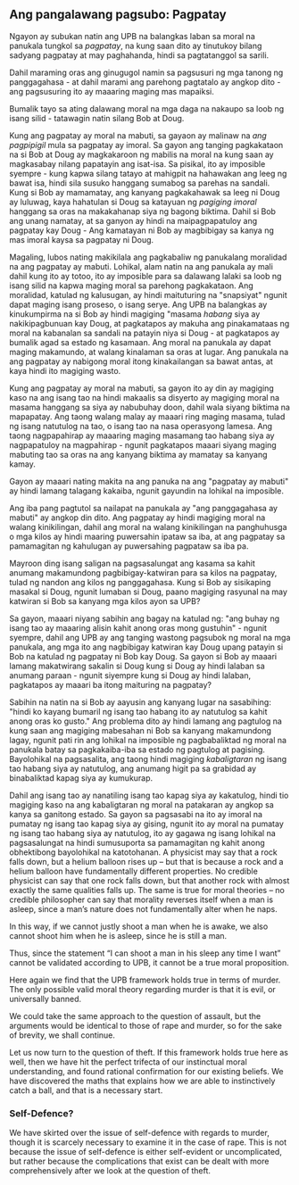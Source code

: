 ## Ang pangalawang pagsubo: Pagpatay

Ngayon ay subukan natin ang UPB na balangkas laban sa moral na panukala tungkol sa *pagpatay*, na kung saan dito ay tinutukoy bilang sadyang pagpatay at may paghahanda, hindi sa pagtatanggol sa sarili.

Dahil maraming oras ang ginugugol namin sa pagsusuri ng mga tanong ng panggagahasa - at dahil marami ang parehong pagtatalo ay angkop dito - ang pagsusuring ito ay maaaring maging mas mapaiksi.

Bumalik tayo sa ating dalawang moral na mga daga na nakaupo sa loob ng isang silid - tatawagin natin silang Bob at Doug.

Kung ang pagpatay ay moral na mabuti, sa gayaon ay malinaw na *ang pagpipigil* mula sa pagpatay ay imoral. Sa gayon ang tanging pagkakataon na si Bob at Doug ay magkakaroon ng mabilis na moral na kung saan ay magkasabay nilang papatayin ang isat-isa. Sa pisikal, ito ay imposible syempre - kung kapwa silang tatayo at mahigpit na hahawakan ang leeg ng bawat isa, hindi sila susuko hanggang sumabog sa parehas na sandali. Kung si Bob ay mamamatay, ang kanyang pagkakahawak sa leeg ni Doug ay luluwag, kaya hahatulan si Doug sa katayuan ng *pagiging imoral* hanggang sa oras na makakahanap siya ng bagong biktima. Dahil si Bob ang unang namatay, at sa ganyon ay hindi na maipagpapatuloy ang pagpatay kay Doug - Ang kamatayan ni Bob ay magbibigay sa kanya ng mas imoral kaysa sa pagpatay ni Doug.

Magaling, lubos nating makikilala ang pagkabaliw ng panukalang moralidad na ang pagpatay ay mabuti. Lohikal, alam natin na ang panukala ay mali dahil kung ito ay totoo, ito ay imposible para sa dalawang lalaki sa loob ng isang silid na kapwa maging moral sa parehong pagkakataon. Ang moralidad, katulad ng kalusugan, ay hindi maituturing na "snapsiyat" ngunit dapat maging isang proseso, o isang serye. Ang UPB na balangkas ay kinukumpirma na si Bob ay hindi magiging "masama *habang* siya ay nakikipagbunuan kay Doug, at pagkatapos ay makuha ang pinakamataas ng moral na kabanalan sa sandali na patayin niya si Doug - at pagkatapos ay bumalik agad sa estado ng kasamaan. Ang moral na panukala ay dapat maging makamundo, at walang kinalaman sa oras at lugar. Ang panukala na ang pagpatay ay nabigong moral itong kinakailangan sa bawat antas, at kaya hindi ito magiging wasto.

Kung ang pagpatay ay moral na mabuti, sa gayon ito ay din ay magiging kaso na ang isang tao na hindi makaalis sa disyerto ay magiging moral na masama hanggang sa siya ay nabubuhay doon, dahil wala siyang biktima na mapapatay. Ang taong walang malay ay maaari ring maging masama, tulad ng isang natutulog na tao, o isang tao na nasa operasyong lamesa. Ang taong nagpapahirap ay maaaring maging masamang tao habang siya ay nagpapatuloy na magpahirap - ngunit pagkatapos maaari siyang maging mabuting tao sa oras na ang kanyang biktima ay mamatay sa kanyang kamay.

Gayon ay maaari nating makita na ang panuka na ang "pagpatay ay mabuti" ay hindi lamang talagang kakaiba, ngunit gayundin na lohikal na imposible.

Ang iba pang pagtutol sa nailapat na panukala ay "ang panggagahasa ay mabuti" ay angkop din dito. Ang pagpatay ay hindi magiging moral na walang kinikilingan, dahil ang moral na walang kinikilingan na panghuhusga o mga kilos ay hindi maaring puwersahin ipataw sa iba, at ang pagpatay sa pamamagitan ng kahulugan ay puwersahing pagpataw sa iba pa.

Mayroon ding isang saligan na pagsasalungat ang kasama sa kahit anumang makamundong pagbibigay-katwiran para sa kilos na pagpatay, tulad ng nandon ang kilos ng panggagahasa. Kung si Bob ay sisikaping masakal si Doug, ngunit lumaban si Doug, paano magiging rasyunal na may katwiran si Bob sa kanyang mga kilos ayon sa UPB?

Sa gayon, maaari niyang sabihin ang bagay na katulad ng: "ang buhay ng isang tao ay maaaring alisin kahit anong oras mong gustuhin" - ngunit syempre, dahil ang UPB ay ang tanging wastong pagsubok ng moral na mga panukala, ang mga ito ang nagbibigay katwiran kay Doug upang patayin si Bob na katulad ng pagpatay ni Bob kay Doug. Sa gayon si Bob ay maaari lamang makatwirang sakalin si Doug kung si Doug ay hindi lalaban sa anumang paraan - ngunit siyempre kung si Doug ay hindi lalaban, pagkatapos ay maaari ba itong maituring na pagpatay?

Sabihin na natin na si Bob ay aayusin ang kanyang lugar na sasabihing: "hindi ko kayang bumaril ng isang tao habang ito ay natutulog sa kahit anong oras ko gusto." Ang problema dito ay hindi lamang ang pagtulog na kung saan ang magiging mabesahan ni Bob sa kanyang makamundong lagay, ngunit pati rin ang lohikal na imposible ng pagbabaliktad ng moral na panukala batay sa pagkakaiba-iba sa estado ng pagtulog at pagising. Bayolohikal na pagsasalita, ang taong hindi magiging *kabaligtaran* ng isang tao habang siya ay natutulog, ang anumang higit pa sa grabidad ay binabaliktad kapag siya ay kumukurap.

Dahil ang isang tao ay nanatiling isang tao kapag siya ay kakatulog, hindi tio magiging kaso na ang kabaligtaran ng moral na patakaran ay angkop sa kanya sa ganitong estado. Sa gayon sa pagsasabi na ito ay imoral na pumatay ng isang tao kapag siya ay gising, ngunit ito ay moral na pumatay ng isang tao habang siya ay natutulog, ito ay gagawa ng isang lohikal na pagsasalungat na hindi sumusuporta sa pamamagitan ng kahit anong obhektibong bayolohikal na katotohanan. A physicist may say that a rock falls down, but a helium balloon rises up – but that is because a rock and a helium balloon have fundamentally different properties. No credible physicist can say that one rock falls down, but that another rock with almost exactly the same qualities falls up. The same is true for moral theories – no credible philosopher can say that morality reverses itself when a man is asleep, since a man’s nature does not fundamentally alter when he naps.

In this way, if we cannot justly shoot a man when he is awake, we also cannot shoot him when he is asleep, since he is still a man.

Thus, since the statement “I can shoot a man in his sleep any time I want” cannot be validated according to UPB, it cannot be a true moral proposition.

Here again we find that the UPB framework holds true in terms of murder. The only possible valid moral theory regarding murder is that it is evil, or universally banned.

We could take the same approach to the question of assault, but the arguments would be identical to those of rape and murder, so for the sake of brevity, we shall continue.

Let us now turn to the question of theft. If this framework holds true here as well, then we have hit the perfect trifecta of our instinctual moral understanding, and found rational confirmation for our existing beliefs. We have discovered the maths that explains how we are able to instinctively catch a ball, and that is a necessary start.

### Self-Defence?

We have skirted over the issue of self-defence with regards to murder, though it is scarcely necessary to examine it in the case of rape. This is not because the issue of self-defence is either self-evident or uncomplicated, but rather because the complications that exist can be dealt with more comprehensively after we look at the question of theft.